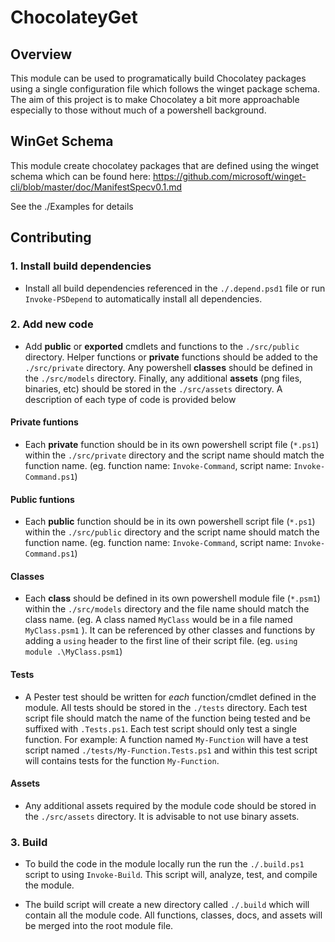 # ChocolateyGet

## Overview

This module can be used to programatically build Chocolatey packages using a single configuration file which follows the winget package schema. The aim of this project is to make Chocolatey a bit more approachable especially to those without much of a powershell background.

## WinGet Schema

This module create chocolatey packages that are defined using the winget schema which can be found here: https://github.com/microsoft/winget-cli/blob/master/doc/ManifestSpecv0.1.md

See the ./Examples for details

## Contributing

### 1. Install build dependencies

* Install all build dependencies referenced in the `./.depend.psd1` file or run `Invoke-PSDepend` to automatically install all dependencies.

### 2. Add new code

* Add **public** or **exported** cmdlets and functions to the `./src/public` directory. Helper functions or **private** functions should be added to the `./src/private` directory. Any powershell **classes** should be defined in the `./src/models` directory. Finally, any additional **assets** (png files, binaries, etc) should be stored in the `./src/assets` directory. A description of each type of code is provided below

#### Private funtions

* Each **private** function should be in its own powershell script file (`*.ps1`) within the `./src/private` directory and the script name should match the function name. (eg. function name: `Invoke-Command`, script name: `Invoke-Command.ps1`)

#### Public funtions

* Each **public** function should be in its own powershell script file (`*.ps1`) within the `./src/public` directory and the script name should match the function name. (eg. function name: `Invoke-Command`, script name: `Invoke-Command.ps1`)

#### Classes

* Each **class** should be defined in its own powershell module file (`*.psm1`) within the `./src/models` directory and the file name should match the class name. (eg. A class named `MyClass` would be in a file named `MyClass.psm1` ). It can be referenced by other classes and functions by adding a `using` header to the first line of their script file. (eg. `using module .\MyClass.psm1`)

#### Tests

* A Pester test should be written for *each* function/cmdlet defined in the module. All tests should be stored in the `./tests` directory. Each test script file should match the name of the function being tested and be suffixed with `.Tests.ps1`. Each test script should only test a single function. For example: A function named `My-Function` will have a test script named `./tests/My-Function.Tests.ps1` and within this test script will contains tests for the function `My-Function`.

#### Assets

* Any additional assets required by the module code should be stored in the `./src/assets` directory. It is advisable to not use binary assets.

### 3. Build

* To build the code in the module locally run the run the `./.build.ps1` script to using `Invoke-Build`. This script will, analyze, test, and compile the module.

* The build script will create a new directory called `./.build` which will contain all the module code. All functions, classes, docs, and assets will be merged into the root module file.
